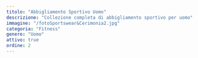 ```yaml
---
titolo: "Abbigliamento Sportivo Uomo"
descrizione: "Collezione completa di abbigliamento sportivo per uomo"
immagine: "/fotoSportswear&Cerimonia2.jpg"
categoria: "Fitness"
genere: "Uomo"
attivo: true
ordine: 2
---
```

